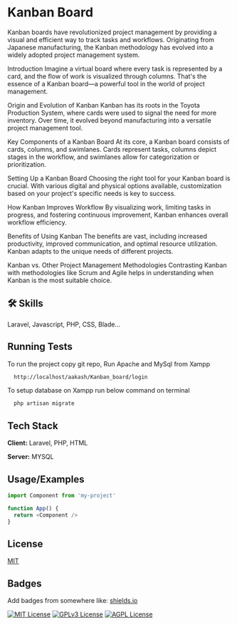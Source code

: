 
# Kanban Board

Kanban boards have revolutionized project management by providing a visual and efficient way to track tasks and workflows. Originating from Japanese manufacturing, the Kanban methodology has evolved into a widely adopted project management system.

Introduction
Imagine a virtual board where every task is represented by a card, and the flow of work is visualized through columns. That's the essence of a Kanban board—a powerful tool in the world of project management.

Origin and Evolution of Kanban
Kanban has its roots in the Toyota Production System, where cards were used to signal the need for more inventory. Over time, it evolved beyond manufacturing into a versatile project management tool.

Key Components of a Kanban Board
At its core, a Kanban board consists of cards, columns, and swimlanes. Cards represent tasks, columns depict stages in the workflow, and swimlanes allow for categorization or prioritization.

Setting Up a Kanban Board
Choosing the right tool for your Kanban board is crucial. With various digital and physical options available, customization based on your project's specific needs is key to success.

How Kanban Improves Workflow
By visualizing work, limiting tasks in progress, and fostering continuous improvement, Kanban enhances overall workflow efficiency.

Benefits of Using Kanban
The benefits are vast, including increased productivity, improved communication, and optimal resource utilization. Kanban adapts to the unique needs of different projects.

Kanban vs. Other Project Management Methodologies
Contrasting Kanban with methodologies like Scrum and Agile helps in understanding when Kanban is the most suitable choice.


## 🛠 Skills
Laravel, Javascript, PHP, CSS, Blade...


## Running Tests

To run the project copy git repo, Run Apache and MySql from Xampp 

```bash
  http://localhost/aakash/Kanban_board/login
```
To setup database on Xampp run below command on terminal
```bash
  php artisan migrate
```
## Tech Stack

**Client:** Laravel, PHP, HTML

**Server:** MYSQL


## Usage/Examples

```javascript
import Component from 'my-project'

function App() {
  return <Component />
}
```


## License

[MIT](https://choosealicense.com/licenses/mit/)


## Badges

Add badges from somewhere like: [shields.io](https://shields.io/)

[![MIT License](https://img.shields.io/badge/License-MIT-green.svg)](https://choosealicense.com/licenses/mit/)
[![GPLv3 License](https://img.shields.io/badge/License-GPL%20v3-yellow.svg)](https://opensource.org/licenses/)
[![AGPL License](https://img.shields.io/badge/license-AGPL-blue.svg)](http://www.gnu.org/licenses/agpl-3.0)

